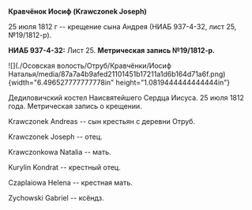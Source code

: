 **Кравчёнок Иосиф (Krawczonek Joseph)**

25 июля 1812 г -- крещение сына Андрея (НИАБ 937-4-32, лист 25,
№19/1812-р).

**НИАБ 937-4-32:** Лист 25. **Метрическая запись №19/1812-р.**

![](./Осовская волость/Отруб/Кравчёнки/Иосиф Наталья/media/87a7a4b9afed21101451b17211a1d6b164d71a6f.png){width="6.496527777777778in"
height="1.0819444444444444in"}

Дедиловичский костел Наисвятейшего Сердца Иисуса. 25 июля 1812 года.
Метрическая запись о крещении.

Krawczonek Andreas -- сын крестьян с деревни Отруб.

Krawczonek Joseph -- отец.

Krawczonkowa Natalia -- мать.

Kurylin Kondrat -- крестный отец.

Czaplaiowa Helena -- крестная мать.

Zychowski Gabriel -- ксёндз.
